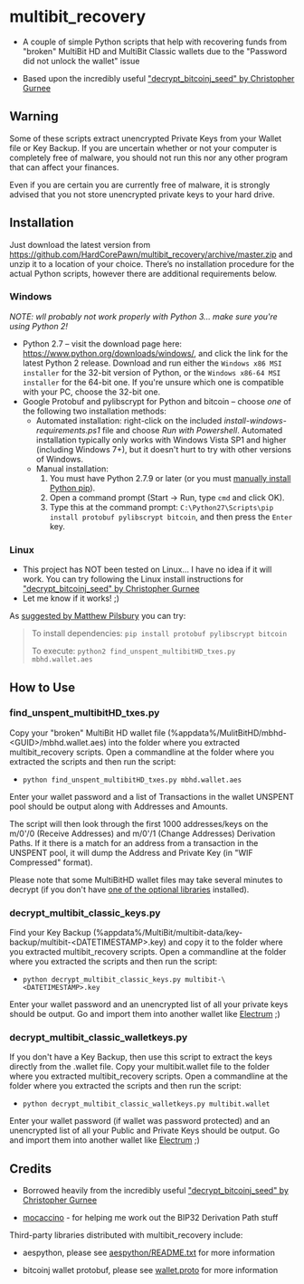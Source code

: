 # multibit_recovery
* A couple of simple Python scripts that help with recovering funds from "broken" MultiBit HD and MultiBit Classic wallets due to the "Password did not unlock the wallet" issue

* Based upon the incredibly useful ["decrypt_bitcoinj_seed" by Christopher Gurnee](https://github.com/gurnec/decrypt_bitcoinj_seed)

## Warning ##

Some of these scripts extract unencrypted Private Keys from your Wallet file or Key Backup. If you are uncertain whether or not your computer is completely free of malware, you should not run this nor any other program that can affect your finances.

Even if you are certain you are currently free of malware, it is strongly advised that you not store unencrypted private keys to your hard drive.

## Installation ##

Just download the latest version from https://github.com/HardCorePawn/multibit_recovery/archive/master.zip and unzip it to a location of your choice. There’s no installation procedure for the actual Python scripts, however there are additional requirements below.

### Windows ###

*NOTE: wll probably not work properly with Python 3... make sure you're using Python 2!*

 * Python 2.7 – visit the download page here: <https://www.python.org/downloads/windows/>, and click the link for the latest Python 2 release. Download and run either the `Windows x86 MSI installer` for the 32-bit version of Python, or the `Windows x86-64 MSI installer` for the 64-bit one. If you're unsure which one is compatible with your PC, choose the 32-bit one.
 * Google Protobuf and pylibscrypt for Python and bitcoin – choose *one* of the following two installation methods:
     * Automated installation: right-click on the included *install-windows-requirements.ps1* file and choose *Run with Powershell*. Automated installation typically only works with Windows Vista SP1 and higher (including Windows 7+), but it doesn't hurt to try with other versions of Windows.
     * Manual installation:
         1. You must have Python 2.7.9 or later (or you must [manually install Python pip](https://pip.pypa.io/en/latest/installing.html#install-pip)).
         2. Open a command prompt (Start -> Run, type `cmd` and click OK).
         3. Type this at the command prompt: `C:\Python27\Scripts\pip install protobuf pylibscrypt bitcoin`, and then press the `Enter` key.

### Linux ###

* This project has NOT been tested on Linux... I have no idea if it will work. You can try following the Linux install instructions for ["decrypt_bitcoinj_seed" by Christopher Gurnee](https://github.com/gurnec/decrypt_bitcoinj_seed)
* Let me know if it works! ;)

As [suggested by Matthew Pilsbury](https://github.com/HardCorePawn/multibit_recovery/issues/7) you can try:
>To install dependencies:
>`pip install protobuf pylibscrypt bitcoin `
> 
>To execute:
>`python2 find_unspent_multibitHD_txes.py mbhd.wallet.aes `


## How to Use ##

### find_unspent_multibitHD_txes.py ###

Copy your "broken" MultiBit HD wallet file (%appdata%/MulitBitHD/mbhd-\<GUID>/mbhd.wallet.aes) into the folder where you extracted multibit_recovery scripts. Open a commandline at the folder where you extracted the scripts and then run the script:
* `python find_unspent_multibitHD_txes.py mbhd.wallet.aes`

Enter your wallet password and a list of Transactions in the wallet UNSPENT pool should be output along with Addresses and Amounts.

The script will then look through the first 1000 addresses/keys on the m/0'/0 (Receive Addresses) and m/0'/1 (Change Addresses) Derivation Paths. If it there is a match for an address from a transaction in the UNSPENT pool, it will dump the Address and Private Key (in "WIF Compressed" format).

Please note that some MultiBitHD wallet files may take several minutes to decrypt (if you don't have [one of the optional libraries](https://pypi.python.org/pypi/pylibscrypt#requirements) installed).

### decrypt_multibit_classic_keys.py

Find your Key Backup (%appdata%/MultiBit/multibit-data/key-backup/multibit-\<DATETIMESTAMP>.key) and copy it to the folder where you extracted multibit_recovery scripts. Open a commandline at the folder where you extracted the scripts and then run the script:
* `python decrypt_multibit_classic_keys.py multibit-\<DATETIMESTAMP>.key`

Enter your wallet password and an unencrypted list of all your private keys should be output. Go and import them into another wallet like [Electrum](https://electrum.org/) ;)

### decrypt_multibit_classic_walletkeys.py

If you don't have a Key Backup, then use this script to extract the keys directly from the .wallet file. Copy your multibit.wallet file to the folder where you extracted multibit_recovery scripts. Open a commandline at the folder where you extracted the scripts and then run the script:
* `python decrypt_multibit_classic_walletkeys.py multibit.wallet`

Enter your wallet password (if wallet was password protected) and an unencrypted list of all your Public and Private Keys should be output. Go and import them into another wallet like [Electrum](https://electrum.org/) ;)

## Credits ##

* Borrowed heavily from the incredibly useful ["decrypt_bitcoinj_seed" by Christopher Gurnee](https://github.com/gurnec/decrypt_bitcoinj_seed)

* [mocaccino](http://www.mocacinno.com/) - for helping me work out the BIP32 Derivation Path stuff

Third-party libraries distributed with multibit_recovery include:

 * aespython, please see [aespython/README.txt](aespython/README.txt) for
 more information

 * bitcoinj wallet protobuf, please see [wallet.proto](wallet.proto)
 for more information
